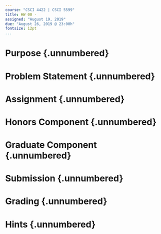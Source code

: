 ```yaml
---
course: "CSCI 4422 | CSCI 5599"
title: HW 00 -
assigned: "August 19, 2019"
due: "August 26, 2019 @ 23:00h"
fontsize: 12pt
...
```


# Purpose {.unnumbered}

# Problem Statement {.unnumbered}

# Assignment {.unnumbered}

# Honors Component {.unnumbered}

# Graduate Component {.unnumbered}

# Submission {.unnumbered}

# Grading {.unnumbered}

# Hints {.unnumbered}
